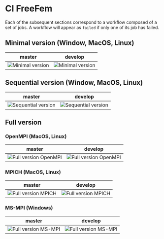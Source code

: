 # CI FreeFem

Each of the subsequent sections correspond to a workflow composed of a set of
jobs. A workflow will appear as `failed` if only one of its job has failed.



## Minimal version (Window, MacOS, Linux)

| master                                                                                                 | develop                                                                                                               |
|--------------------------------------------------------------------------------------------------------|-----------------------------------------------------------------------------------------------------------------------|
| ![Minimal version](https://github.com/FreeFem/FreeFem-sources/actions/workflows/minimal.yml/badge.svg) | ![Minimal version](https://github.com/FreeFem/FreeFem-sources/actions/workflows/minimal.yml/badge.svg?branch=develop) |

## Sequential version (Window, MacOS, Linux)

| master                                                                                                       | develop                                                                                                                     |
|--------------------------------------------------------------------------------------------------------------|-----------------------------------------------------------------------------------------------------------------------------|
| ![Sequential version](https://github.com/FreeFem/FreeFem-sources/actions/workflows/sequential.yml/badge.svg) | ![Sequential version](https://github.com/FreeFem/FreeFem-sources/actions/workflows/sequential.yml/badge.svg?branch=develop) |

## Full version

### OpenMPI (MacOS, Linux)

| master                                                                                                           | develop                                                                                                                         |
|------------------------------------------------------------------------------------------------------------------|---------------------------------------------------------------------------------------------------------------------------------|
| ![Full version OpenMPI](https://github.com/FreeFem/FreeFem-sources/actions/workflows/full-openmpi.yml/badge.svg) | ![Full version OpenMPI](https://github.com/FreeFem/FreeFem-sources/actions/workflows/full-openmpi.yml/badge.svg?branch=develop) |

### MPICH (MacOS, Linux)

| master                                                                                                       | develop                                                                                                                     |
|--------------------------------------------------------------------------------------------------------------|-----------------------------------------------------------------------------------------------------------------------------|
| ![Full version MPICH](https://github.com/FreeFem/FreeFem-sources/actions/workflows/full-mpich.yml/badge.svg) | ![Full version MPICH](https://github.com/FreeFem/FreeFem-sources/actions/workflows/full-mpich.yml/badge.svg?branch=develop) |

### MS-MPI (Windows)

| master                                                                                                        | develop                                                                                                                      |
|---------------------------------------------------------------------------------------------------------------|------------------------------------------------------------------------------------------------------------------------------|
| ![Full version MS-MPI](https://github.com/FreeFem/FreeFem-sources/actions/workflows/full-msmpi.yml/badge.svg) | ![Full version MS-MPI](https://github.com/FreeFem/FreeFem-sources/actions/workflows/full-msmpi.yml/badge.svg?branch=develop) |

